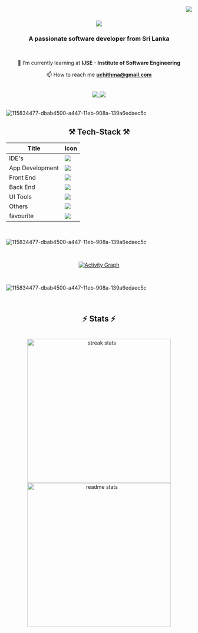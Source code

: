 <img align="right" src="https://visitor-badge.laobi.icu/badge?page_id=UchithmaSenevirathne.UchithmaSenevirathne" />

<h1 align="center">
    <img src="https://readme-typing-svg.herokuapp.com/?size=35&center=true&vCenter=true&width=500&height=70&duration=4000&lines=Hi+There!+👋;+I'm+Uchithma+Senevirathne!;" />
</h1>

<h3 align="center">A passionate software developer from Sri Lanka </h3>
<br>

<div align="center">
  
 🌱 I’m currently learning at **IJSE - Institute of Software Engineering**
  
📫 How to reach me **uchithma@gmail.com**

 </div>
 <br>

 <div align="center"> 
  <a href="mailto:pedro.sales.uchithma@gmail.com">
    <img src="https://img.shields.io/badge/Gmail-333333?style=for-the-badge&logo=gmail&logoColor=red" />
  </a>
  <a href="www.linkedin.com/in/uchithma-senevirathne-4539912a5" target="_blank">
    <img src="https://img.shields.io/badge/LinkedIn-0077B5?style=for-the-badge&logo=linkedin&logoColor=white" target="_blank" />
  </a>
</div>
<br>

![115834477-dbab4500-a447-11eb-908a-139a6edaec5c](https://github.com/LahiruHarshana/LahiruHarshana/assets/124744833/98cbe673-458d-4b83-ba60-41ea52df144b)

<h2 align="center">⚒️ Tech-Stack ⚒️</h2>
<div align="center">

| Title | Icon |
| ------ | ------ |
| IDE's |  <img src="https://skillicons.dev/icons?i=idea,androidstudio,vscode" /> |
| App Development |  <img src="https://skillicons.dev/icons?i=dart,java" /> |
| Front End | <img src="https://skillicons.dev/icons?i=html,bootstrap,css,tailwind,materialui,js,jquery,react,ts" /> |
| Back End |  <img src="https://skillicons.dev/icons?i=hibernate,java,spring,nodejs,express,mysql,mongodb" /> |
| UI Tools |  <img src="https://skillicons.dev/icons?i=figma,xd" /> |
| Others |  <img src="https://skillicons.dev/icons?i=arduino,appwrite,firebase,discord,git,github,maven,postman,powershell,bash" /> |
| favourite |  <img src="https://skillicons.dev/icons?i=html,css,bootstrap,react,tailwind,materialui,js,jquery,ts,express,nodejs,mongodb" /> |
                                                                
</div>
<br>

![115834477-dbab4500-a447-11eb-908a-139a6edaec5c](https://github.com/LahiruHarshana/LahiruHarshana/assets/124744833/98cbe673-458d-4b83-ba60-41ea52df144b)

<br>

<div align="center">

  [![Activity Graph](https://github-readme-activity-graph.vercel.app/graph?username=UchithmaSenevirathne&theme=redical)](https://github.com/UchithmaSenevirathne)  

</div>
<br>

![115834477-dbab4500-a447-11eb-908a-139a6edaec5c](https://github.com/LahiruHarshana/LahiruHarshana/assets/124744833/98cbe673-458d-4b83-ba60-41ea52df144b)

<br>

<h2 align="center">⚡ Stats ⚡</h2>
<div align=center>
  <br>
  <img width=390 src="https://github-readme-streak-stats-salesp07.vercel.app/?user=UchithmaSenevirathne&count_private=true&theme=react&border_radius=10" alt="streak stats"/>
  
  <img width=390 src="https://github-readme-stats-salesp07.vercel.app/api?username=UchithmaSenevirathne&count_private=true&show_icons=true&theme=react&rank_icon=github&border_radius=10" alt="readme stats" />
</div>
